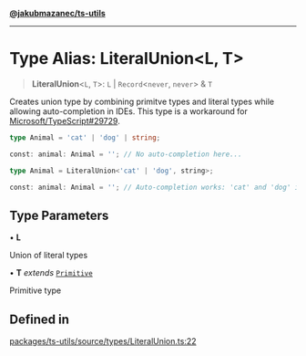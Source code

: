 [**@jakubmazanec/ts-utils**](../README.md)

---

# Type Alias: LiteralUnion\<L, T\>

> **LiteralUnion**\<`L`, `T`\>: `L` \| `Record`\<`never`, `never`\> & `T`

Creates union type by combining primitve types and literal types while allowing auto-completion in
IDEs. This type is a workaround for
[Microsoft/TypeScript#29729](https://github.com/Microsoft/TypeScript/issues/29729).

```TypeScript
type Animal = 'cat' | 'dog' | string;

const: animal: Animal = ''; // No auto-completion here...
```

```TypeScript
type Animal = LiteralUnion<'cat' | 'dog', string>;

const: animal: Animal = ''; // Auto-completion works: 'cat' and 'dog' is suggested!
```

## Type Parameters

• **L**

Union of literal types

• **T** _extends_ [`Primitive`](Primitive.md)

Primitive type

## Defined in

[packages/ts-utils/source/types/LiteralUnion.ts:22](https://github.com/jakubmazanec/tools/blob/a9765e3de8390a6e57bec51efaeb411fbd7881ab/packages/ts-utils/source/types/LiteralUnion.ts#L22)
